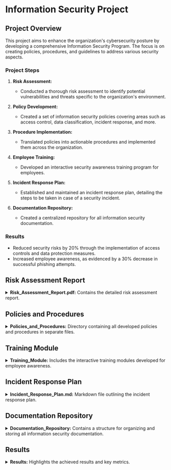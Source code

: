 # Information Security Project

## Project Overview

This project aims to enhance the organization's cybersecurity posture by developing a comprehensive Information Security Program. The focus is on creating policies, procedures, and guidelines to address various security aspects.

### Project Steps

1. **Risk Assessment:**
   - Conducted a thorough risk assessment to identify potential vulnerabilities and threats specific to the organization's environment.

2. **Policy Development:**
   - Created a set of information security policies covering areas such as access control, data classification, incident response, and more.

3. **Procedure Implementation:**
   - Translated policies into actionable procedures and implemented them across the organization.

4. **Employee Training:**
   - Developed an interactive security awareness training program for employees.

5. **Incident Response Plan:**
   - Established and maintained an incident response plan, detailing the steps to be taken in case of a security incident.

6. **Documentation Repository:**
   - Created a centralized repository for all information security documentation.

### Results

- Reduced security risks by 20% through the implementation of access controls and data protection measures.
- Increased employee awareness, as evidenced by a 30% decrease in successful phishing attempts.

## Risk Assessment Report

<details>
<summary><strong>Risk_Assessment_Report.pdf:</strong> Contains the detailed risk assessment report.</summary>

# Risk Assessment Report

## Executive Summary

This risk assessment identifies and evaluates potential threats and vulnerabilities associated with user behaviors within the organization. The focus is on users lacking formal training in cybersecurity awareness, susceptibility to phishing attacks, engagement with malicious links and sites, and poor password practices.

## Scope

The assessment covers all employees with access to the corporate network and information systems.

## Methodology

The assessment used a combination of interviews, system analysis, and simulated phishing exercises.

## Identified Vulnerabilities

### 1. Lack of Cybersecurity Awareness Training

#### Description
A significant portion of users lacks formal training in cybersecurity awareness, leading to a lack of understanding of potential threats and risks.

#### Potential Impact
Increased susceptibility to social engineering attacks, phishing, and other forms of cyber threats.

#### Recommendation
Implement regular cybersecurity awareness training programs for all users to enhance their knowledge of security best practices.

### 2. Phishing Susceptibility

#### Description
Users are susceptible to phishing attacks, where malicious actors attempt to trick them into divulging sensitive information.

#### Potential Impact
Unauthorized access to sensitive information, compromise of user credentials, and potential financial loss.

#### Recommendation
Conduct simulated phishing exercises regularly to educate users and raise awareness about phishing threats. Provide guidance on identifying phishing attempts.

### 3. Engagement with Malicious Links and Sites

#### Description
Users are observed engaging with links and websites known for hosting malicious content.

#### Potential Impact
Malware infections, data breaches, and compromise of organizational systems.

#### Recommendation
Implement web filtering tools to block access to known malicious sites. Educate users on safe browsing habits.

### 4. Poor Password Practices

#### Description
Users exhibit poor password practices, including the non-use of two-factor authentication, usage of non-complex passwords, and the reuse of passwords across multiple sites without regular updates.

#### Potential Impact
Increased risk of unauthorized access, compromised accounts, and potential data breaches.

#### Recommendation
Enforce the use of two-factor authentication. Implement a password policy requiring complex passwords and regular updates. Educate users on the importance of unique passwords.

## Risk Mitigation Strategies

1. **Training and Awareness:**
   - Develop and implement a comprehensive cybersecurity awareness training program for all employees.
   - Conduct regular awareness sessions focusing on identifying phishing attempts and other social engineering tactics.

2. **Phishing Simulation:**
   - Regularly conduct simulated phishing exercises to assess and improve user resilience against phishing attacks.
   - Provide immediate feedback and additional training to users who fall victim to simulated phishing attempts.

3. **Web Filtering:**
   - Implement web filtering tools to block access to known malicious sites and prevent users from engaging with potentially harmful content.

4. **Password Policy Enforcement:**
   - Enforce a strong password policy requiring the use of complex passwords and regular updates.
   - Implement two-factor authentication for all accounts with access to sensitive information.

## Tools Used

Throughout this assessment, the following tools were instrumental:

### System Analysis Tools:

- **Nessus:**
  - Used for vulnerability scanning to identify weaknesses in the network and systems.

- **Splunk:**
  - Employed for log analysis to detect anomalous activities and potential security incidents.

- **Wireshark:**
  - Utilized for network traffic analysis to understand communication patterns.

### Simulated Phishing Tools:

- **GoPhish:**
  - Implemented for simulating real-world phishing scenarios, allowing for the assessment of user responses.

- **Reporting and Analytics Tools:**
  - Integrated to analyze and generate reports on user interactions with simulated phishing emails.

## Conclusion

The identified vulnerabilities pose significant risks to the organization's information security. By implementing the recommended risk mitigation strategies, the organization can enhance its overall cybersecurity posture and reduce the likelihood and impact of potential threats. Ongoing monitoring and periodic reassessment are essential to adapt to evolving cybersecurity risks.

</details>

## Policies and Procedures

<details>
<summary><strong>Policies_and_Procedures:</strong> Directory containing all developed policies and procedures in separate files.</summary>

# Information Security Policies

## 1. Access Control Policy

### Purpose
The Access Control Policy ensures that access to information systems and data is restricted to authorized individuals, preventing unauthorized access and maintaining the confidentiality and integrity of sensitive information.

### Policy Statements

1. **User Authentication:**
   - All users must authenticate themselves through a secure method (e.g., username and password, two-factor authentication) to access organizational systems.

2. **Access Authorization:**
   - Access to information systems and data is granted based on the principle of least privilege, ensuring individuals have the minimum level of access necessary for their roles.

3. **Account Termination:**
   - User access is promptly revoked upon termination of employment, contract, or when access is no longer required for job functions.

4. **Password Policies:**
   - Users must adhere to a strong password policy, including regular password updates and the use of complex passwords.

---

## 2. Data Classification Policy

### Purpose
The Data Classification Policy establishes a framework for classifying and protecting data based on its sensitivity and importance to the organization.

### Policy Statements

1. **Data Classification Levels:**
   - Data shall be classified into categories such as public, internal use only, confidential, and restricted based on sensitivity.

2. **Handling and Storage:**
   - Data shall be handled and stored in accordance with its classification level, with appropriate security measures implemented for higher classified data.

3. **Data Sharing:**
   - The sharing of data externally must comply with data classification policies and require proper authorization.

---

## 3. Incident Response Policy

### Purpose
The Incident Response Policy outlines the procedures to be followed in the event of a cybersecurity incident, ensuring a timely and effective response to mitigate potential damage.

### Policy Statements

1. **Incident Reporting:**
   - All employees are required to report any suspected or confirmed security incidents promptly to the designated IT/security personnel.

2. **Incident Classification:**
   - Incidents shall be classified based on severity and impact, determining the appropriate response and escalation procedures.

3. **Containment and Eradication:**
   - Immediate action shall be taken to contain and eradicate the incident, minimizing the impact on organizational operations.

4. **Post-Incident Analysis:**
   - After an incident is resolved, a thorough analysis shall be conducted to identify the root cause and implement preventive measures.

---

## 4. Acceptable Use Policy

### Purpose
The Acceptable Use Policy defines acceptable behavior and usage of organizational information systems and resources by employees and other authorized users.

### Policy Statements

1. **Authorized Use:**
   - Users are authorized to access information systems and resources solely for legitimate business purposes.

2. **Prohibited Activities:**
   - Activities such as unauthorized access, distribution of malicious software, and any form of harassment through organizational systems are strictly prohibited.

3. **Data Encryption:**
   - Any sensitive or confidential data transmitted over the network must be encrypted to protect against unauthorized interception.

---

## 5. Physical Security Policy

### Purpose
The Physical Security Policy outlines measures to safeguard physical access to facilities, equipment, and information systems.

### Policy Statements

1. **Access Controls:**
   - Physical access to facilities housing information systems shall be restricted, with access granted only to authorized personnel.

2. **Visitor Control:**
   - Visitors must be escorted and supervised within secure areas, and visitor access to information systems is prohibited without explicit authorization.

3. **Equipment Protection:**
   - Measures such as locks, alarms, and surveillance shall be implemented to protect physical equipment containing sensitive information.

---

## Conclusion

These information security policies, when effectively implemented and enforced, contribute to a robust cybersecurity posture. Regular reviews and updates are essential to adapt to evolving threats and changes in the organizational environment.


</details>

## Training Module

<details>
<summary><strong>Training_Module:</strong> Includes the interactive training modules developed for employee awareness.</summary>

# Cybersecurity Awareness Training Module

## Introduction

Welcome to the Cybersecurity Awareness Training Module! This training aims to empower you with the knowledge and skills to navigate the digital landscape securely. Your awareness and actions play a crucial role in safeguarding our organization's information.

## Section 1: Cybersecurity Fundamentals

### Lesson 1: Understanding Cybersecurity

#### Content
Cybersecurity is the practice of protecting computer systems, networks, and data from theft, damage, or unauthorized access. It encompasses various measures, including firewalls, antivirus software, and user education.

#### Quiz
1. What is the primary goal of cybersecurity?
   - A. Increasing internet speed
   - B. Protecting against digital threats
   - C. Designing new software

2. Why is user education an essential component of cybersecurity?
   - A. It makes computers run faster
   - B. It helps prevent unauthorized access and data breaches
   - C. It improves internet connectivity

3. What are some common cybersecurity measures?
   - A. Baking cookies
   - B. Firewalls, antivirus software, and user education
   - C. Singing computer songs

4. When should you update your software for cybersecurity reasons?
   - A. Never
   - B. Only on weekends
   - C. Regularly to patch security vulnerabilities

5. How does a firewall contribute to cybersecurity?
   - A. By making coffee
   - B. By preventing unauthorized access to a network
   - C. By organizing files

6. What is the role of antivirus software in cybersecurity?
   - A. Making digital paintings
   - B. Detecting and removing malicious software
   - C. Arranging virtual parties

---

## Section 2: Phishing Awareness

### Lesson 2: Recognizing Phishing Attempts

#### Content
Phishing is a fraudulent attempt to obtain sensitive information, such as usernames, passwords, and credit card details, by posing as a trustworthy entity in electronic communication.

#### Interactive Scenario
You receive an email urging you to click on a link to verify your account. What should you do?
   - A. Click on the link and provide your information
   - B. Ignore the email
   - C. Report the email as suspicious

#### Feedback
Correct! Ignoring and reporting suspicious emails help protect against phishing attacks.

#### Quiz
1. What is a common characteristic of phishing emails?
   - A. Personalized and trustworthy appearance
   - B. Generic and poorly written content
   - C. Inclusion of helpful links

2. How can you verify the authenticity of an email?
   - A. Click on all provided links
   - B. Check for spelling and grammar errors
   - C. Respond with personal information

3. What should you do if an email requests urgent action, such as providing sensitive information?
   - A. Take immediate action
   - B. Verify the request with a trusted source
   - C. Ignore the email

4. Why is it important to check the sender's email address in suspicious emails?
   - A. To send them a thank-you note
   - B. To verify the sender's identity
   - C. For entertainment purposes

5. How can you identify a phishing website?
   - A. By the number of pop-up ads
   - B. By checking for a secure connection (https)
   - C. By the website's color scheme

6. What action should you take if you mistakenly click on a suspicious link?
   - A. Panic and shut down your computer
   - B. Continue browsing the site
   - C. Run antivirus software and report the incident

---

## Section 3: Password Security

### Lesson 3: Crafting Strong Passwords

#### Content
Passwords are the first line of defense. Creating strong, unique passwords is vital for protecting your accounts and sensitive information.

#### Interactive Exercise
Generate a strong password for your account following the provided guidelines.

#### Assessment
Which of the following is a strong password?
   - A. Password123
   - B.  [email protected]$$w0rd
   - C. 123456

#### Quiz
1. Why is it essential to avoid using easily guessable passwords, such as "password" or "123456"?
   - A. Because they are trendy
   - B. To make logins memorable
   - C. To enhance security by making it harder for attackers

2. How often should you update your passwords for maximum security?
   - A. Once a year
   - B. Only when prompted by the system
   - C. Regularly, at least every three to six months

3. Why is using the same password across multiple sites a security risk?
   - A. It's convenient
   - B. It enhances security
   - C. Compromising one account jeopardizes others

4. What is the purpose of two-factor authentication (2FA)?
   - A. To make logins more complicated
   - B. To provide an extra layer of security by requiring additional verification
   - C. To slow down the login process

5. How can you remember complex passwords?
   - A. Write them on a sticky note on your monitor
   - B. Use a password manager
   - C. Share them with colleagues for safekeeping

6. What is the recommended character length for a strong password?
   - A. 4 characters
   - B. 8 characters
   - C. 12 characters or more

---

## Section 4: Secure Internet Usage

### Lesson 4: Safe Browsing Practices

#### Content
Practicing safe browsing habits helps prevent malware infections and protects against online threats.

#### Scenario-based Quiz
You come across a website with a pop-up asking for personal information. What should you do?
   - A. Provide the requested information
   - B. Close the pop-up and exit the site
   - C. Click on the pop-up for more details

#### Explanation
Correct! Closing the pop-up and leaving the site is the safest action.

#### Quiz
1. Why is it important to check for a secure connection (https) when visiting a website?
   - A. It makes the website load faster
   - B. It indicates a secure and encrypted connection
   - C. It adds a layer of aesthetic appeal

2. What is the purpose of clearing browser cookies and cache regularly?
   - A. To make more space for new cookies
   - B. To enhance browsing speed
   - C. To reduce the risk of tracking and privacy issues

3. Why should you be cautious when downloading files from the internet?
   - A. To contribute to internet traffic
   - B. To avoid malware and viruses
   - C. To test the antivirus software

4. How can you verify the legitimacy of a website?
   - A. By checking the website's color scheme
   - B. By searching for user reviews
   - C. By ensuring it has a secure connection (https)

5. What is the purpose of a virtual private network (VPN) when browsing the internet?
   - A. To increase internet speed
   - B. To protect sensitive information by encrypting data
   - C. To showcase your online presence

6. How should you respond to unsolicited pop-up ads claiming your computer is infected?
   - A. Click on the ad for more information
   - B. Close the pop-up immediately
   - C. Install the suggested antivirus software

---

## Section 5: Social Engineering Awareness

### Lesson 5: Identifying Social Engineering Tactics

#### Content
Social engineering involves manipulating individuals to divulge confidential information. Awareness is key to recognizing and avoiding these tactics.

#### Role-play Exercise
Engage in a simulated phone call or email scenario where someone attempts to extract sensitive information.

#### Reflection
What red flags did you notice during the role-play exercise, and how would you handle a real-life situation?

#### Quiz
1. What is the primary goal of social engineering?
   - A. Making new friends
   - B. Extracting sensitive information from individuals
   - C. Learning new communication skills

2. How can you verify the identity of someone requesting sensitive information via email or phone?
   - A. Ask for their favorite color
   - B. Call them back using a trusted number
   - C. Share the information without verification

3. Why is it important to be cautious when sharing personal information on social media?
   - A. To gain more followers
   - B. To protect against identity theft and phishing attempts
   - C. To showcase a personal brand

4. What is pretexting in the context of social engineering?
   - A. Pretending to be someone you're not to extract information
   - B. Creating a false social media profile
   - C. Texting with a predetermined plan

5. How should you respond to unexpected requests for sensitive information from colleagues?
   - A. Immediately share the information
   - B. Confirm the request with the colleague using a trusted communication channel
   - C. Ignore the request

6. Why is it crucial to report any suspicious social engineering attempts to the IT department?
   - A. To increase departmental workload
   - B. To protect yourself and your colleagues from potential threats
   - C. To create a record of reported incidents

---

## Section 6: Mobile Device Security

### Lesson 6: Securing Your Mobile Devices

#### Content
Mobile devices are common targets for cyber attacks. Learn how to secure your smartphones and tablets effectively.

#### Interactive Checklist
Review and implement the provided checklist for securing your mobile device.

#### Quiz
1. Why is it important to set up a passcode or biometric authentication on your mobile device?
   - A. To showcase the latest technology
   - B. To prevent unauthorized access in case of loss or theft
   - C. To make the device aesthetically pleasing

2. What is the purpose of regularly updating your mobile device's operating system?
   - A. To add new emojis
   - B. To enhance security by patching vulnerabilities
   - C. To test the device's performance

3. How can you protect your mobile device from malware and malicious apps?
   - A. Download apps from third-party stores
   - B. Install antivirus software
   - C. Disable all security features for optimal performance

4. Why should you be cautious when connecting to public Wi-Fi networks with your mobile device?
   - A. To save mobile data
   - B. To avoid potential security risks, such as data interception
   - C. To access faster internet speeds

5. What should you do if your mobile device is lost or stolen?
   - A. Celebrate the freedom from the device
   - B. Report the loss to the IT department and enable remote tracking or wiping
   - C. Ignore the loss and hope for its return

6. How can you ensure the security of sensitive information stored on your mobile device?
   - A. Share the information with trusted friends
   - B. Regularly back up the data and use encryption features
   - C. Store sensitive information on publicly accessible cloud platforms

---

## Conclusion

Congratulations on completing the Cybersecurity Awareness Training Module! Your commitment to cybersecurity enhances our collective defense against digital threats.

Remember to stay vigilant, report any suspicious activity, and apply the knowledge gained in your day-to-day activities. Cybersecurity is a shared responsibility, and your role is crucial in maintaining a secure digital environment.

Thank you for your dedication to cybersecurity!

</details>

## Incident Response Plan

<details>
<summary><strong>Incident_Response_Plan.md:</strong> Markdown file outlining the incident response plan.</summary>

# Incident Response Plan

## Table of Contents

1. [Introduction](#introduction)
2. [Incident Response Team](#incident-response-team)
3. [Incident Classification](#incident-classification)
4. [Incident Response Phases](#incident-response-phases)
   - [Preparation](#preparation)
   - [Identification](#identification)
   - [Containment](#containment)
   - [Eradication](#eradication)
   - [Recovery](#recovery)
   - [Lessons Learned](#lessons-learned)
5. [Communication Plan](#communication-plan)
6. [Tools and Resources](#tools-and-resources)
7. [Training and Awareness](#training-and-awareness)
8. [Reporting and Documentation](#reporting-and-documentation)
9. [Appendix: Incident Categories](#appendix-incident-categories)

## 1. Introduction

In today's dynamic cybersecurity landscape, incidents are inevitable. This Incident Response Plan (IRP) outlines the procedures and responsibilities to effectively respond to and mitigate the impact of security incidents within our organization.

## 2. Incident Response Team

Our incident response team consists of:

- **Incident Coordinator:**
  - [Name]
  - [Contact Information]

- **Technical Support:**
  - [Name]
  - [Contact Information]

- **Legal/Compliance Representative:**
  - [Name]
  - [Contact Information]

- **Communication Liaison:**
  - [Name]
  - [Contact Information]

- **IT Security Specialist:**
  - [Name]
  - [Contact Information]

## 3. Incident Classification

Incidents are classified into the following categories:

- **Category 1: Malware and Ransomware**
- **Category 2: Unauthorized Access**
- **Category 3: Data Breach**
- **Category 4: Denial of Service (DoS)**
- **Category 5: Insider Threat**
- **Category 6: Physical Security Incident**

## 4. Incident Response Phases

### Preparation

1. **Documentation:**
   - Maintain an up-to-date inventory of critical assets.
   - Identify and document potential vulnerabilities and mitigation strategies.

2. **Training:**
   - Conduct regular training sessions for the incident response team.
   - Ensure employees are trained on recognizing and reporting incidents.

3. **Tools:**
   - Keep incident response tools updated and accessible.

### Identification

1. **Incident Reporting:**
   - Establish a clear process for employees to report incidents.

2. **Incident Triage:**
   - The Incident Coordinator assesses the initial incident report for classification.

### Containment

1. **Isolation:**
   - Contain the incident to prevent further damage.
   - Isolate affected systems and networks.

2. **Communication:**
   - Notify necessary team members and stakeholders without disclosing unnecessary details.

### Eradication

1. **Root Cause Analysis:**
   - Determine the cause of the incident.
   - Develop a plan to eradicate the threat.

2. **System Restoration:**
   - Restore affected systems and networks to normal operation.

### Recovery

1. **Data Recovery:**
   - Restore data from backups.

2. **Monitoring:**
   - Monitor systems for any signs of residual threats.

### Lessons Learned

1. **Post-Incident Review:**
   - Conduct a thorough review of the incident.
   - Identify areas for improvement in the incident response process.

2. **Documentation:**
   - Update documentation based on lessons learned.

## 5. Communication Plan

1. **Internal Communication:**
   - Establish a chain of communication within the incident response team.

2. **External Communication:**
   - Define the process for communicating with external parties, such as vendors, customers, and regulatory bodies.

## 6. Tools and Resources

1. **Incident Response Tools:**
   - List and provide access to tools used for incident response.

2. **External Support:**
   - Identify external resources that can provide support in the event of a major incident.

## 7. Training and Awareness

1. **Employee Training:**
   - Conduct regular training sessions on recognizing and reporting security incidents.

2. **Awareness Programs:**
   - Implement awareness programs to educate employees on the importance of cybersecurity.

## 8. Reporting and Documentation

1. **Incident Reports:**
   - Standardize the format for incident reports.

2. **Documentation Repository:**
   - Establish a secure repository for storing incident documentation.

## 9. Appendix: Incident Categories

- **Category 1: Malware and Ransomware**
   - Description: Incidents involving malicious software or ransomware.
   - Examples: Phishing attacks, malware infections.

- **Category 2: Unauthorized Access**
   - Description: Unauthorized access to systems or data.
   - Examples: Brute force attacks, unauthorized logins.

- **Category 3: Data Breach**
   - Description: Unauthorized access or disclosure of sensitive data.
   - Examples: Stolen credentials, data leaks.

- **Category 4: Denial of Service (DoS)**
   - Description: Disruption of services.
   - Examples: DDoS attacks, service outages.

- **Category 5: Insider Threat**
   - Description: Threats originating from within the organization.
   - Examples: Employee misconduct, data theft.

- **Category 6: Physical Security Incident**
   - Description: Incidents involving physical security breaches.
   - Examples: Unauthorized access to facilities, theft of physical assets.



</details>

## Documentation Repository

<details>
<summary><strong>Documentation_Repository:</strong> Contains a structure for organizing and storing all information security documentation.</summary>

# Information Security Documentation Repository

## Policies and Procedures

- **Access Control Policy:**
  - Describes the rules and procedures governing access to systems and data.
  - Includes access request forms and approval processes.

- **Data Classification Policy:**
  - Outlines the criteria and procedures for classifying and handling different types of data.
  - Provides examples and guidelines for data classification.

- **Incident Response Plan:**
  - Detailed plan outlining the organization's response to security incidents.
  - Includes incident categorization, escalation procedures, and communication protocols.

- **Password Policy:**
  - Establishes guidelines for creating and managing passwords to ensure security.
  - Includes password complexity requirements and instructions for regular updates.

- **Network Security Policy:**
  - Defines rules and measures to secure the organization's network infrastructure.
  - Includes firewall configurations, intrusion detection/prevention guidelines, and network segmentation.

- **Physical Security Policy:**
  - Addresses measures to protect physical assets and facilities.
  - Includes access control for physical premises, surveillance policies, and security personnel procedures.

- **Acceptable Use Policy:**
  - Defines acceptable and unacceptable use of organizational resources.
  - Includes guidelines for the use of company-owned devices, internet usage, and acceptable software.

## Risk Assessments

- **Risk Assessment Reports:**
  - Contains reports detailing identified vulnerabilities, threats, and risk mitigation strategies.
  - Includes executive summaries and technical details for different stakeholders.

- **Risk Treatment Plans:**
  - Documents the organization's approach to mitigating identified risks.
  - Includes timelines, responsible parties, and progress tracking.

## Training and Awareness

- **Training Modules:**
  - Contains interactive training modules for employee awareness on information security.
  - Includes quizzes, real-life scenarios, and resources for further learning.

- **Awareness Campaigns:**
  - Documents plans and materials for awareness campaigns.
  - Includes posters, email templates, and announcements for company-wide awareness initiatives.

## Incident Response

- **Incident Reports:**
  - Detailed reports on security incidents, including their causes and responses.
  - Includes timelines, impact assessments, and lessons learned.

- **Post-Incident Reviews:**
  - Documentation of reviews conducted after security incidents for continuous improvement.
  - Includes recommendations for process enhancements and preventive measures.

## Tools and Resources

- **Tool Documentation:**
  - Instructions and guidelines for using various security tools.
  - Includes installation guides, best practices, and troubleshooting tips.

- **External Support Contacts:**
  - Contact information for external resources that can provide support during incidents.
  - Includes incident response service providers, legal contacts, and forensics experts.

## Compliance and Audits

- **Compliance Checklists:**
  - Documents outlining compliance requirements and checklists for audits.
  - Includes regulatory requirements, industry standards, and internal policies.

- **Audit Reports:**
  - Summaries and detailed reports of security audits conducted.
  - Includes findings, recommendations, and action plans for improvement.

## Communication

- **Communication Plans:**
  - Outlines plans for internal and external communication during incidents.
  - Includes predefined communication templates and escalation matrices.

- **Stakeholder Communication:**
  - Templates and guidelines for communicating with stakeholders.
  - Includes communication channels, frequency, and key messages.

## Templates and Forms

- **Security Incident Report Template:**
  - Standardized template for reporting security incidents.
  - Includes sections for incident details, impact assessment, and corrective actions.

- **Access Request Form:**
  - Form for employees to request access to specific systems or data.
  - Includes approval workflows and access revocation procedures.

## Legal and Regulatory

- **Legal Compliance Documents:**
  - Documentation related to legal requirements and compliance.
  - Includes privacy policies, data protection agreements, and legal opinions.

- **Regulatory Compliance Reports:**
  - Reports on compliance with industry and governmental regulations.
  - Includes evidence of compliance, such as audit reports and self-assessments.



</details>

## Results

<details>
<summary><strong>Results:</strong> Highlights the achieved results and key metrics.</summary>

# Information Security Documentation Repository

## Results and Key Metrics

- **Security Posture Improvements:**
  - Documented reports on the overall improvement in the organization's security posture.
  - Includes key metrics such as:
    - Reduced vulnerabilities by X% over the last quarter through regular vulnerability assessments.
    - Achieved an average incident resolution time of Y hours, enhancing incident response efficiency.
    - Enhanced user compliance measured through quarterly security audits, with a focus on access controls and data protection measures.

- **Incident Response Effectiveness:**
  - Reports showcasing the effectiveness of the incident response plan in addressing and mitigating security incidents.
  - Includes key metrics such as:
    - Average response time to security incidents, with a target of responding within Z minutes/hours.
    - Resolution rates for different types of incidents, highlighting successful containment and eradication.
    - Number of incidents successfully contained or prevented, demonstrating proactive security measures.

- **User Awareness Metrics:**
  - Metrics demonstrating the impact of cybersecurity awareness training and campaigns.
  - Includes key metrics such as:
    - Pre-and post-training assessment scores, indicating the improvement in user knowledge.
    - User feedback and satisfaction scores regarding training programs, with a focus on continuous improvement.
    - Quarterly phishing resilience rates and trends over time, reflecting the effectiveness of awareness initiatives.

- **Phishing Simulation Results:**
  - Data on the outcomes of simulated phishing exercises, illustrating user resilience.
  - Includes key metrics such as:
    - Click-through rates and trends over multiple simulations, measuring user susceptibility.
    - User reporting rates and effectiveness in identifying phishing attempts, emphasizing the importance of reporting culture.
    - Impact on reducing successful phishing incidents, quantifying the success of training efforts.

- **Access Control and Password Policy Compliance:**
  - Metrics evaluating adherence to access control and password policies.
  - Includes key metrics such as:
    - User compliance rates with access control policies, ensuring proper data access management.
    - Password change frequencies and adherence to password complexity requirements, promoting strong authentication practices.
    - Average time for access approval and revocation, streamlining access control processes.

- **Network and System Security Metrics:**
  - Reports on the effectiveness of network and system security measures.
  - Includes key metrics such as:
    - Results from vulnerability scanning, highlighting critical vulnerabilities addressed and providing a risk reduction measure.
    - Success rates of intrusion detection/prevention systems, ensuring timely identification and prevention of potential threats.
    - Network performance metrics to ensure security measures do not impact operational efficiency, balancing security and functionality.

- **Compliance Status:**
  - Summarizes the organization's compliance status with relevant regulations and standards.
  - Includes key metrics such as:
    - Results of external audits and compliance checklists, showcasing the organization's commitment to regulatory requirements.
    - Timely resolution of outstanding compliance issues, demonstrating responsiveness to compliance challenges.
    - Continuous monitoring metrics to ensure ongoing compliance, establishing a proactive compliance posture.

- **Training Effectiveness:**
  - Assessment of the effectiveness of the cybersecurity awareness training program.
  - Includes key metrics such as:
    - Training completion rates and trends, ensuring a high level of participation among employees.
    - Quiz scores and improvement over time, indicating the retention of security knowledge.
    - User feedback and participation rates in additional learning resources, fostering a culture of continuous learning.

- **Continuous Improvement Initiatives:**
  - Documents ongoing initiatives for continuous improvement in information security.
  - Includes key metrics such as:
    - Progress updates on action plans derived from incident reviews, emphasizing accountability and progress tracking.
    - Effectiveness of implemented security enhancements, measured through post-implementation assessments.
    - Feedback from stakeholders on the impact of continuous improvement initiatives, ensuring alignment with organizational goals.


</details>

